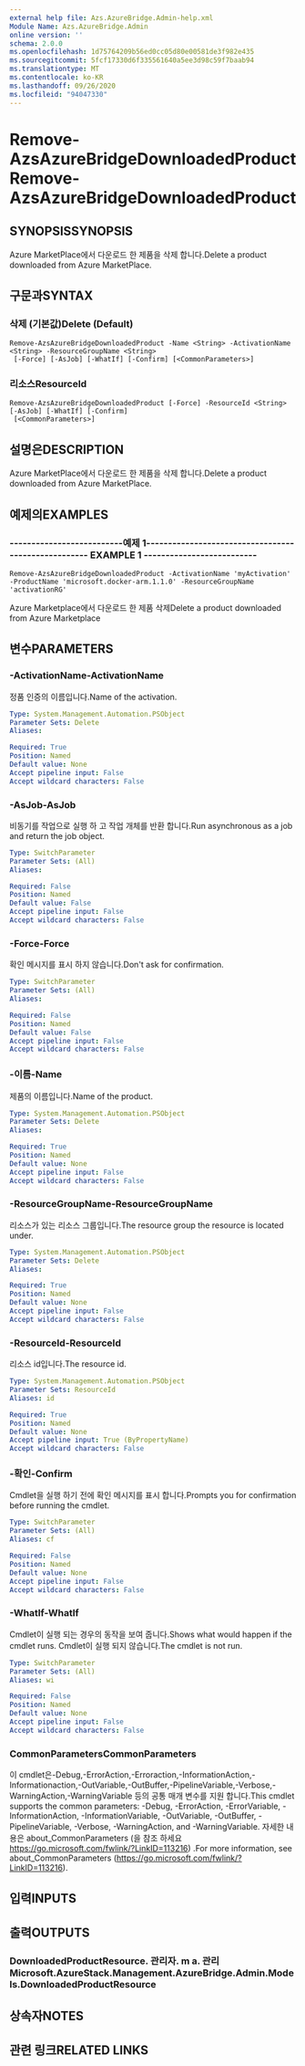 ```yaml
---
external help file: Azs.AzureBridge.Admin-help.xml
Module Name: Azs.AzureBridge.Admin
online version: ''
schema: 2.0.0
ms.openlocfilehash: 1d75764209b56ed0cc05d80e00581de3f982e435
ms.sourcegitcommit: 5fcf17330d6f335561640a5ee3d98c59f7baab94
ms.translationtype: MT
ms.contentlocale: ko-KR
ms.lasthandoff: 09/26/2020
ms.locfileid: "94047330"
---
```

# <span data-ttu-id="e6e4f-101">Remove-AzsAzureBridgeDownloadedProduct</span><span class="sxs-lookup"><span data-stu-id="e6e4f-101">Remove-AzsAzureBridgeDownloadedProduct</span></span>

## <span data-ttu-id="e6e4f-102">SYNOPSIS</span><span class="sxs-lookup"><span data-stu-id="e6e4f-102">SYNOPSIS</span></span>
<span data-ttu-id="e6e4f-103">Azure MarketPlace에서 다운로드 한 제품을 삭제 합니다.</span><span class="sxs-lookup"><span data-stu-id="e6e4f-103">Delete a product downloaded from Azure MarketPlace.</span></span>

## <span data-ttu-id="e6e4f-104">구문과</span><span class="sxs-lookup"><span data-stu-id="e6e4f-104">SYNTAX</span></span>

### <span data-ttu-id="e6e4f-105">삭제 (기본값)</span><span class="sxs-lookup"><span data-stu-id="e6e4f-105">Delete (Default)</span></span>
```
Remove-AzsAzureBridgeDownloadedProduct -Name <String> -ActivationName <String> -ResourceGroupName <String>
 [-Force] [-AsJob] [-WhatIf] [-Confirm] [<CommonParameters>]
```

### <span data-ttu-id="e6e4f-106">리소스</span><span class="sxs-lookup"><span data-stu-id="e6e4f-106">ResourceId</span></span>
```
Remove-AzsAzureBridgeDownloadedProduct [-Force] -ResourceId <String> [-AsJob] [-WhatIf] [-Confirm]
 [<CommonParameters>]
```

## <span data-ttu-id="e6e4f-107">설명은</span><span class="sxs-lookup"><span data-stu-id="e6e4f-107">DESCRIPTION</span></span>
<span data-ttu-id="e6e4f-108">Azure MarketPlace에서 다운로드 한 제품을 삭제 합니다.</span><span class="sxs-lookup"><span data-stu-id="e6e4f-108">Delete a product downloaded from Azure MarketPlace.</span></span>

## <span data-ttu-id="e6e4f-109">예제의</span><span class="sxs-lookup"><span data-stu-id="e6e4f-109">EXAMPLES</span></span>

### <span data-ttu-id="e6e4f-110">--------------------------예제 1--------------------------</span><span class="sxs-lookup"><span data-stu-id="e6e4f-110">-------------------------- EXAMPLE 1 --------------------------</span></span>
```
Remove-AzsAzureBridgeDownloadedProduct -ActivationName 'myActivation' -ProductName 'microsoft.docker-arm.1.1.0' -ResourceGroupName 'activationRG'
```

<span data-ttu-id="e6e4f-111">Azure Marketplace에서 다운로드 한 제품 삭제</span><span class="sxs-lookup"><span data-stu-id="e6e4f-111">Delete a product downloaded from Azure Marketplace</span></span>

## <span data-ttu-id="e6e4f-112">변수</span><span class="sxs-lookup"><span data-stu-id="e6e4f-112">PARAMETERS</span></span>

### <span data-ttu-id="e6e4f-113">-ActivationName</span><span class="sxs-lookup"><span data-stu-id="e6e4f-113">-ActivationName</span></span>
<span data-ttu-id="e6e4f-114">정품 인증의 이름입니다.</span><span class="sxs-lookup"><span data-stu-id="e6e4f-114">Name of the activation.</span></span>

```yaml
Type: System.Management.Automation.PSObject
Parameter Sets: Delete
Aliases: 

Required: True
Position: Named
Default value: None
Accept pipeline input: False
Accept wildcard characters: False
```

### <span data-ttu-id="e6e4f-115">-AsJob</span><span class="sxs-lookup"><span data-stu-id="e6e4f-115">-AsJob</span></span>
<span data-ttu-id="e6e4f-116">비동기를 작업으로 실행 하 고 작업 개체를 반환 합니다.</span><span class="sxs-lookup"><span data-stu-id="e6e4f-116">Run asynchronous as a job and return the job object.</span></span>

```yaml
Type: SwitchParameter
Parameter Sets: (All)
Aliases: 

Required: False
Position: Named
Default value: False
Accept pipeline input: False
Accept wildcard characters: False
```

### <span data-ttu-id="e6e4f-117">-Force</span><span class="sxs-lookup"><span data-stu-id="e6e4f-117">-Force</span></span>
<span data-ttu-id="e6e4f-118">확인 메시지를 표시 하지 않습니다.</span><span class="sxs-lookup"><span data-stu-id="e6e4f-118">Don't ask for confirmation.</span></span>

```yaml
Type: SwitchParameter
Parameter Sets: (All)
Aliases: 

Required: False
Position: Named
Default value: False
Accept pipeline input: False
Accept wildcard characters: False
```

### <span data-ttu-id="e6e4f-119">-이름</span><span class="sxs-lookup"><span data-stu-id="e6e4f-119">-Name</span></span>
<span data-ttu-id="e6e4f-120">제품의 이름입니다.</span><span class="sxs-lookup"><span data-stu-id="e6e4f-120">Name of the product.</span></span>

```yaml
Type: System.Management.Automation.PSObject
Parameter Sets: Delete
Aliases: 

Required: True
Position: Named
Default value: None
Accept pipeline input: False
Accept wildcard characters: False
```

### <span data-ttu-id="e6e4f-121">-ResourceGroupName</span><span class="sxs-lookup"><span data-stu-id="e6e4f-121">-ResourceGroupName</span></span>
<span data-ttu-id="e6e4f-122">리소스가 있는 리소스 그룹입니다.</span><span class="sxs-lookup"><span data-stu-id="e6e4f-122">The resource group the resource is located under.</span></span>

```yaml
Type: System.Management.Automation.PSObject
Parameter Sets: Delete
Aliases: 

Required: True
Position: Named
Default value: None
Accept pipeline input: False
Accept wildcard characters: False
```

### <span data-ttu-id="e6e4f-123">-ResourceId</span><span class="sxs-lookup"><span data-stu-id="e6e4f-123">-ResourceId</span></span>
<span data-ttu-id="e6e4f-124">리소스 id입니다.</span><span class="sxs-lookup"><span data-stu-id="e6e4f-124">The resource id.</span></span>

```yaml
Type: System.Management.Automation.PSObject
Parameter Sets: ResourceId
Aliases: id

Required: True
Position: Named
Default value: None
Accept pipeline input: True (ByPropertyName)
Accept wildcard characters: False
```

### <span data-ttu-id="e6e4f-125">-확인</span><span class="sxs-lookup"><span data-stu-id="e6e4f-125">-Confirm</span></span>
<span data-ttu-id="e6e4f-126">Cmdlet을 실행 하기 전에 확인 메시지를 표시 합니다.</span><span class="sxs-lookup"><span data-stu-id="e6e4f-126">Prompts you for confirmation before running the cmdlet.</span></span>

```yaml
Type: SwitchParameter
Parameter Sets: (All)
Aliases: cf

Required: False
Position: Named
Default value: None
Accept pipeline input: False
Accept wildcard characters: False
```

### <span data-ttu-id="e6e4f-127">-WhatIf</span><span class="sxs-lookup"><span data-stu-id="e6e4f-127">-WhatIf</span></span>
<span data-ttu-id="e6e4f-128">Cmdlet이 실행 되는 경우의 동작을 보여 줍니다.</span><span class="sxs-lookup"><span data-stu-id="e6e4f-128">Shows what would happen if the cmdlet runs.</span></span>
<span data-ttu-id="e6e4f-129">Cmdlet이 실행 되지 않습니다.</span><span class="sxs-lookup"><span data-stu-id="e6e4f-129">The cmdlet is not run.</span></span>

```yaml
Type: SwitchParameter
Parameter Sets: (All)
Aliases: wi

Required: False
Position: Named
Default value: None
Accept pipeline input: False
Accept wildcard characters: False
```

### <span data-ttu-id="e6e4f-130">CommonParameters</span><span class="sxs-lookup"><span data-stu-id="e6e4f-130">CommonParameters</span></span>
<span data-ttu-id="e6e4f-131">이 cmdlet은-Debug,-ErrorAction,-Erroraction,-InformationAction,-Informationaction,-OutVariable,-OutBuffer,-PipelineVariable,-Verbose,-WarningAction,-WarningVariable 등의 공통 매개 변수를 지원 합니다.</span><span class="sxs-lookup"><span data-stu-id="e6e4f-131">This cmdlet supports the common parameters: -Debug, -ErrorAction, -ErrorVariable, -InformationAction, -InformationVariable, -OutVariable, -OutBuffer, -PipelineVariable, -Verbose, -WarningAction, and -WarningVariable.</span></span> <span data-ttu-id="e6e4f-132">자세한 내용은 about_CommonParameters (을 참조 하세요 https://go.microsoft.com/fwlink/?LinkID=113216) .</span><span class="sxs-lookup"><span data-stu-id="e6e4f-132">For more information, see about_CommonParameters (https://go.microsoft.com/fwlink/?LinkID=113216).</span></span>

## <span data-ttu-id="e6e4f-133">입력</span><span class="sxs-lookup"><span data-stu-id="e6e4f-133">INPUTS</span></span>

## <span data-ttu-id="e6e4f-134">출력</span><span class="sxs-lookup"><span data-stu-id="e6e4f-134">OUTPUTS</span></span>

### <span data-ttu-id="e6e4f-135">DownloadedProductResource. 관리자. m a. 관리</span><span class="sxs-lookup"><span data-stu-id="e6e4f-135">Microsoft.AzureStack.Management.AzureBridge.Admin.Models.DownloadedProductResource</span></span>

## <span data-ttu-id="e6e4f-136">상속자</span><span class="sxs-lookup"><span data-stu-id="e6e4f-136">NOTES</span></span>

## <span data-ttu-id="e6e4f-137">관련 링크</span><span class="sxs-lookup"><span data-stu-id="e6e4f-137">RELATED LINKS</span></span>

